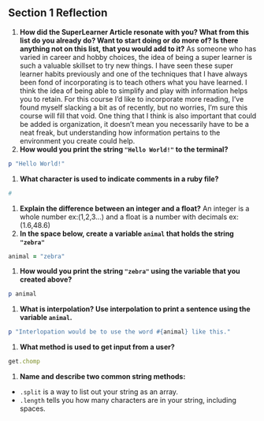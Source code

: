 ## Section 1 Reflection

1. **How did the SuperLearner Article resonate with you? What from this list do you already do? Want to start doing or do more of? Is there anything not on this list, that you would add to it?**
As someone who has varied in career and hobby choices, the idea of being a super learner is such a valuable skillset to try new things. I have seen these super learner habits previously and one of the techniques that I have always been fond of incorporating is to teach others what you have learned. I think the idea of being able to simplify and play with information helps you to retain. For this course I’d like to incorporate more reading, I’ve found myself slacking a bit as of recently, but no worries, I’m sure this course will fill that void. One thing that I think is also important that could be added is organization, it doesn’t mean you necessarily have to be a neat freak, but understanding how information pertains to the environment you create could help.
1. **How would you print the string `"Hello World!"` to the terminal?**
```ruby
p "Hello World!"
```
1. **What character is used to indicate comments in a ruby file?**
```ruby
#
```
1. **Explain the difference between an integer and a float?**
An integer is a whole number ex:(1,2,3...) and a float is a number with decimals ex:(1.6,48.6)
1. **In the space below, create a variable `animal` that holds the string `"zebra"`**
```ruby
animal = "zebra"
```
1. **How would you print the string `"zebra"` using the variable that you created above?**
```ruby
p animal
```
1. **What is interpolation? Use interpolation to print a sentence using the variable `animal`.**
```ruby
p "Interlopation would be to use the word #{animal} like this."
```
1. **What method is used to get input from a user?**
```ruby
get.chomp
```
1. **Name and describe two common string methods:**
- `.split` is a way to list out your string as an array.
- `.length` tells you how many characters are in your string, including spaces.
